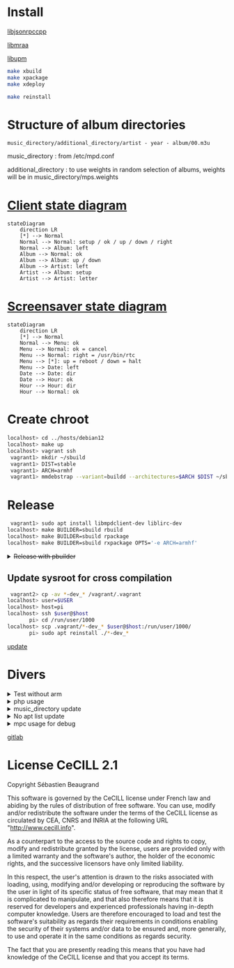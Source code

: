 # Install
[libjsonrpccpp](../libjsonrpccpp/README.md)

[libmraa](../libmraa/README.md)

[libupm](../libupm/README.md)
```sh
make xbuild
make xpackage
make xdeploy
```
```sh
make reinstall
```

# Structure of album directories
```
music_directory/additional_directory/artist - year - album/00.m3u
```
music_directory :
from /etc/mpd.conf

additional_directory :
to use weights in random selection of albums,
weights will be in music_directory/mps.weights

# [Client state diagram](README-0.md)
```mermaid
stateDiagram
    direction LR
    [*] --> Normal
    Normal --> Normal: setup / ok / up / down / right
    Normal --> Album: left
    Album --> Normal: ok
    Album --> Album: up / down
    Album --> Artist: left
    Artist --> Album: setup
    Artist --> Artist: letter
```

# [Screensaver state diagram](README-0.md)
```mermaid
stateDiagram
    direction LR
    [*] --> Normal
    Normal --> Menu: ok
    Menu --> Normal: ok = cancel
    Menu --> Normal: right = /usr/bin/rtc
	Menu --> [*]: up = reboot / down = halt
    Menu --> Date: left
    Date --> Date: dir
    Date --> Hour: ok
    Hour --> Hour: dir
    Hour --> Normal: ok
```

# Create chroot
```sh
localhost> cd ../hosts/debian12
localhost> make up
localhost> vagrant ssh
 vagrant1> mkdir ~/sbuild
 vagrant1> DIST=stable
 vagrant1> ARCH=armhf
 vagrant1> mmdebstrap --variant=buildd --architectures=$ARCH $DIST ~/sbuild/$DIST-$ARCH.tar.xz --include=automake,cmake,debhelper,fakeroot,pkg-config,lintian,dose-distcheck,apt-utils,libargtable2-dev,libcurl4-openssl-dev,libjsoncpp-dev,libmicrohttpd-dev,libmpdclient-dev,liblirc-dev /etc/apt/sources.list
```

# Release
```sh
 vagrant1> sudo apt install libmpdclient-dev liblirc-dev
localhost> make BUILDER=sbuild rbuild
localhost> make BUILDER=sbuild rpackage
localhost> make BUILDER=sbuild rxpackage OPTS='-e ARCH=armhf'
```

<details>
  <summary><s>Release with pbuilder</s></summary>

  ```sh
  localhost> cd ../hosts/debian12
  localhost> vagrant ssh
   vagrant1> cd ~/pbuilder/*_result
   vagrant1> python3 -m http.server
   vagrant2> sudo apt install libmpdclient-dev liblirc-dev
   vagrant2> cd ~/pbuilder/*_result
   vagrant2> pbuilder-dist bookworm armhf update --extrapackages 'libmpdclient-dev liblircclient-dev' --allow-untrusted --othermirror 'deb [allow-insecure=yes] http://localhost:8000/ ./'

  localhost> sudo apt install libmpdclient-dev liblirc-dev
  localhost> make BUILDER=pbuilder build
  localhost> make BUILDER=pbuilder package

  localhost> make BUILDER=pbuilder rbuild
  localhost> make BUILDER=pbuilder rpackage
  localhost> make BUILDER=pbuilder rxpackage OPTS='-e ARCH=armhf'
   vagrant2> cp -av libmraa2_2.2.0-1_armhf.deb libupm-lcd2_2.0.0-1_armhf.deb libjsonrpccpp-client0_1.4.1-1.0_armhf.deb libjsonrpccpp-common0_1.4.1-1.0_armhf.deb libjsonrpccpp-server0_1.4.1-1.0_armhf.deb mps_1.0.0_armhf.deb /vagrant/.vagrant
  localhost> user=$USER
  localhost> host=pi
  localhost> scp .vagrant/*.deb $user@$host:/tmp/
  localhost> ssh $user@$host
         pi> cd /tmp
         pi> sudo apt reinstall ./*.deb
  ```
</details>

## Update sysroot for cross compilation
```sh
 vagrant2> cp -av *-dev_* /vagrant/.vagrant
localhost> user=$USER
localhost> host=pi
localhost> ssh $user@$host
       pi> cd /run/user/1000
localhost> scp .vagrant/*-dev_* $user@$host:/run/user/1000/
       pi> sudo apt reinstall ./*-dev_*
```
[update](../libjsonrpccpp/README.md#sysroot-installation)

# Divers

<details>
  <summary>Test without arm</summary>

  ```sh
  terminal1> make build
  terminal1> make server
  terminal2> make client  # KEY_SETUP, KEY_OK, ...
  terminal3> make dir path=
  terminal3> ./client.py
  terminal3> ./client.py [method]  # rand, ok, ...
  terminal3> ./client.py quit
  ```
</details>

<details>
  <summary>php usage</summary>

  ```sh
  terminal1> make tunnel
  terminal2> make php
  ```
</details>

<details>
  <summary>music_directory update</summary>

  ```sh
  mpc update
  rm mps.list
  sudo systemctl restart mpserver
  ```
</details>

<details>
  <summary>No apt list update</summary>

  ```sh
  sudo mv /etc/apt/apt.conf.d/02-armbian-postupdate ~/
  ```
</details>

<details>
  <summary>mpc usage for debug</summary>

  ```sh
  mpc --host=/run/mpd.sock clear
  mpc --host=/run/mpd.sock load 'music_directory/.../00.m3u'
  mpc --host=/run/mpd.sock play
  ```
</details>

[gitlab](../hosts/gitlab/README.md)

# License CeCILL 2.1

Copyright Sébastien Beaugrand

This software is governed by the CeCILL license under French law and
abiding by the rules of distribution of free software. You can use,
modify and/or redistribute the software under the terms of the CeCILL
license as circulated by CEA, CNRS and INRIA at the following URL
"http://www.cecill.info".

As a counterpart to the access to the source code and rights to copy,
modify and redistribute granted by the license, users are provided only
with a limited warranty and the software's author, the holder of the
economic rights, and the successive licensors have only limited
liability.

In this respect, the user's attention is drawn to the risks associated
with loading, using, modifying and/or developing or reproducing the
software by the user in light of its specific status of free software,
that may mean that it is complicated to manipulate, and that also
therefore means that it is reserved for developers and experienced
professionals having in-depth computer knowledge. Users are therefore
encouraged to load and test the software's suitability as regards their
requirements in conditions enabling the security of their systems and/or
data to be ensured and, more generally, to use and operate it in the
same conditions as regards security.

The fact that you are presently reading this means that you have had
knowledge of the CeCILL license and that you accept its terms.
